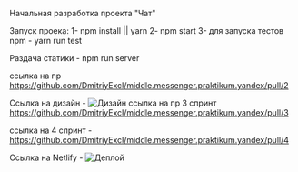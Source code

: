Начальная разработка проекта "Чат"

Запуск проека:
1- npm install || yarn
2- npm start
3- для запуска тестов npm - yarn run test

Раздача статики - npm run server

ссылка на пр https://github.com/DmitriyExcl/middle.messenger.praktikum.yandex/pull/2

Ссылка на дизайн -
![Дизайн](<https://www.figma.com/file/eJP7qMPoWMiwXN8XkvOndK/Sign-Up-Form-(Community)?node-id=3%3A2>)
ссылка на пр 3 спринт https://github.com/DmitriyExcl/middle.messenger.praktikum.yandex/pull/3

ссылка на 4 спринт - https://github.com/DmitriyExcl/middle.messenger.praktikum.yandex/pull/4

Ссылка на Netlify -
![Деплой](https://deploy-preview-3--modest-sammet-0d3420.netlify.app)

